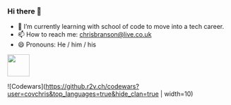 ### Hi there 👋

- 🌱 I’m currently learning with school of code to move into a tech career.
- 📫 How to reach me: chrisbranson@live.co.uk
- 😄 Pronouns: He / him / his

<img src="(https://github.r2v.ch/codewars?user=covchris&top_languages=true&hide_clan=true" width="50" height="50">

![Codewars](https://github.r2v.ch/codewars?user=covchris&top_languages=true&hide_clan=true | width=10) 

